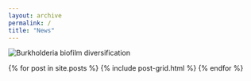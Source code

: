 ```yaml
---
layout: archive
permalink: /
title: "News"
---
```

![Burkholderia biofilm diversification](https://github.com/vscooper/vscooper.github.io/blob/master/images/burk-fm.gif)
<div class="tiles">
{% for post in site.posts %}
	{% include post-grid.html %}
{% endfor %}
</div><!-- /.tiles -->
